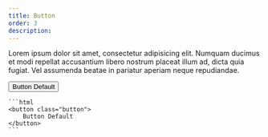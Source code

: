```yaml
---
title: Button
order: 3
description: 
---
```


Lorem ipsum dolor sit amet, consectetur adipisicing elit. Numquam ducimus et modi repellat accusantium libero nostrum placeat illum ad, dicta quia fugiat. Vel assumenda beatae in pariatur aperiam neque repudiandae.
<div class="box-container">
	<button class="button">Button Default</button>

	```html
	<button class="button">
		Button Default
	</button>
	```
</div>

<!-- 
<a href="#" class="button button-rounded button-info">
	Button Info
</a>

<a href="#" class="button button-circle button-assertive">
	<i class="icon-star-2"></i>
</a>

<button class="button button-circle button-error">
	<i class="icon-cancel-2"></i>
</button>

<button class="button button-circle button-success">
	<i class="icon-ok-1"></i>
</button>

<button class="button button-icon button-clear">
	<i class="icon-bell"></i>
	Button default
</button>

<button class="button button-icon button-error">
	<i class="icon-bell"></i>
	Button default
</button>

<div class="social">
	<button class="button button-circle bg-facebook">
		<i class="icon-facebook-rect"></i>
	</button>
	<button class="button button-circle bg-twitter">
		<i class="icon-twitter-bird"></i>
	</button>
	<button class="button button-circle bg-google">
		<i class="icon-gplus"></i>
	</button>
</div> -->